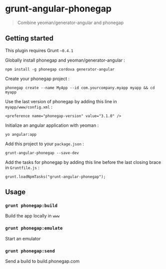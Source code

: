 # grunt-angular-phonegap

> Combine yeoman/generator-angular and phonegap

## Getting started

This plugin requires Grunt `~0.4.1`

Globally install phonegap and yeoman/generator-angular :

    npm install -g phonegap cordova generator-angular

Create your phonegap project :
    
    phonegap create --name MyApp --id com.yourcompany.myapp myapp && cd myapp
    

Use the last version of phonegap by adding this line in `myapp/www/config.xml` :

    <preference name="phonegap-version" value="3.1.0" />

Initialize an angular application with yeoman :

    yo angular:app
    
Add this project to your `package.json` :
    
    grunt-angular-phonegap --save-dev
    
Add the tasks for phonegap by adding this line before the last closing brace in `Gruntfile.js` :
    
    grunt.loadNpmTasks("grunt-angular-phonegap");


## Usage

### `grunt phonegap:build`

Build the app locally in `www`

### `grunt phonegap:emulate`

Start an emulator

### `grunt phonegap:send`

Send a build to build.phonegap.com
